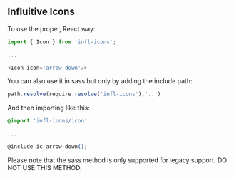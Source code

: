 ## Influitive Icons

To use the proper, React way:

```js
import { Icon } from 'infl-icons';

...

<Icon icon='arrow-down'/>
```

You can also use it in sass but only by adding the include path:

```js
path.resolve(require.resolve('infl-icons'),'..')
```

And then importing like this:

```css
@import 'infl-icons/icon'

...

@include ic-arrow-down();
```

Please note that the sass method is only supported for legacy support. DO NOT USE THIS METHOD.

